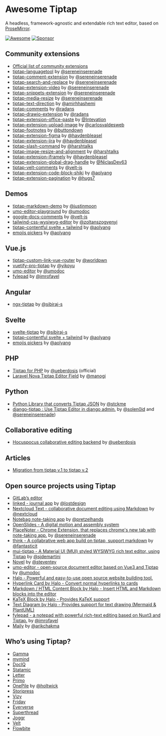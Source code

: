# Awesome Tiptap
A headless, framework-agnostic and extendable rich text editor, based on [ProseMirror](https://github.com/ProseMirror/prosemirror).

[![Awesome](https://awesome.re/badge-flat.svg)](https://awesome.re)
[![Sponsor](https://img.shields.io/static/v1?label=Sponsor&message=%E2%9D%A4&logo=GitHub)](https://github.com/sponsors/ueberdosis)

## Community extensions
- [Official list of community extensions](https://github.com/ueberdosis/tiptap/issues/819)
- [tiptap-languagetool](https://github.com/sereneinserenade/tiptap-languagetool) by [@sereneinserenade](https://github.com/sereneinserenade)
- [tiptap-comment-extension](https://github.com/sereneinserenade/tiptap-comment-extension) by [@sereneinserenade](https://github.com/sereneinserenade)
- [tiptap-search-and-replace](https://github.com/sereneinserenade/tiptap-search-n-replace-demo) by [@sereneinserenade](https://github.com/sereneinserenade)
- [tiptap-extension-video](https://github.com/sereneinserenade/tiptap-extension-video) by [@sereneinserenade](https://github.com/sereneinserenade)
- [tiptap-snippets-extension](https://github.com/sereneinserenade/tiptap-snippets-extension) by [@sereneinserenade](https://github.com/sereneinserenade)
- [tiptap-media-resize](https://github.com/sereneinserenade/tiptap-media-resize) by [@sereneinserenade](https://github.com/sereneinserenade)
- [tiptap-text-direction](https://github.com/amirhhashemi/tiptap-text-direction) by [@amirhhashemi](https://github.com/amirhhashemi)
- [tiptap-comments](https://www.npmjs.com/package/@rcode-link/tiptap-comments) by [@radans](https://github.com/radans)
- [tiptap-drawio-extension](https://github.com/radans/tiptap-drawio-extension) by [@radans](https://github.com/radans)
- [tiptap-extension-office-paste](https://github.com/Intevation/tiptap-extension-office-paste) by [@Intevation](https://github.com/Intevation)
- [tiptap-extension-upload-image](https://github.com/carlosvaldesweb/tiptap-extension-upload-image) by [@carlosvaldesweb](https://github.com/carlosvaldesweb)
- [tiptap-footnotes](https://github.com/buttondown/tiptap-footnotes) by [@buttondown](https://github.com/buttondown)
- [tiptap-extension-figma](https://github.com/haydenbleasel/tiptap-extension-figma) by [@haydenbleasel](https://github.com/haydenbleasel)
- [tiptap-extension-jira](https://github.com/haydenbleasel/tiptap-extension-jira) by [@haydenbleasel](https://github.com/haydenbleasel)
- [tiptap-slash-command](https://github.com/harshtalks/tiptap-plugins/tree/main/packages/slash-tiptap) by [@harshtalks](https://github.com/harshtalks)
- [tiptap-image-resize-and-alignment](https://github.com/harshtalks/tiptap-plugins/tree/main/packages/image-tiptap) by [@harshtalks](https://github.com/harshtalks)
- [tiptap-extension-iframely](https://github.com/haydenbleasel/tiptap-extension-iframely) by [@haydenbleasel](https://github.com/haydenbleasel)
- [tiptap-extension-global-drag-handle](https://github.com/NiclasDev63/tiptap-extension-global-drag-handle) by [@NiclasDev63](https://github.com/NiclasDev63)
- [tiptap-velt-comments](https://www.npmjs.com/package/@veltdev/tiptap-velt-comments) by [@velt-js](https://github.com/velt-js)
- [tiptap-extension-code-block-shiki](https://github.com/aolyang/tiptap-contentful/tree/main/packages/tiptap-extension-code-block-shiki) by [@aolyang](https://github.com/aolyang)
- [tiptap-extension-pagination](https://github.com/hugs7/tiptap-extension-pagination) by [@hugs7](https://github.com/hugs7)

## Demos
- [tiptap-markdown-demo](https://github.com/justinmoon/tiptap-markdown-demo) by [@justinmoon](https://github.com/justinmoon)
- [umo-editor-playground](https://demo.umodoc.com/editor?lang=en-US&theme=light) by [@umodoc](https://github.com/umodoc)
- [google-docs-comments](https://documentation-app-demo.vercel.app) by [@velt-js](https://github.com/velt-js)
- [tailwind-css-wysiwyg-editor](https://flowbite.com/docs/plugins/wysiwyg/) by [@zoltanszogyenyi](https://github.com/zoltanszogyenyi)
- [tiptap-contentful svelte + tailwind](https://github.com/aolyang/tiptap-contentful) by [@aolyang](https://github.com/aolyang)
- [emojis pickers](https://github.com/aolyang/tiptap-contentful/blob/main/example/src/components/toolbars/SelectEmojis.svelte) by [@aolyang](https://github.com/aolyang)

## Vue.js
- [tiptap-custom-link-vue-router](https://github.com/worldpwn/tiptap-custom-link-vue-router) by [@worldpwn](https://github.com/worldpwn)
- [vuetify-pro-tiptap](https://github.com/yikoyu/vuetify-pro-tiptap) by [@yikoyu](https://github.com/yikoyu)
- [umo-editor](https://github.com/umodoc/editor) by [@umodoc](https://github.com/umodoc)
- [fylepad](https://github.com/imrofayel/fylepad) by [@imrofayel](https://github.com/imrofayel/)

## Angular
- [ngx-tiptap](https://github.com/sibiraj-s/ngx-tiptap) by [@sibiraj-s](https://github.com/sibiraj-s)

## Svelte
- [svelte-tiptap](https://github.com/sibiraj-s/svelte-tiptap) by [@sibiraj-s](https://github.com/sibiraj-s)
- [tiptap-contentful svelte + tailwind](https://github.com/aolyang/tiptap-contentful) by [@aolyang](https://github.com/aolyang)
- [emojis pickers](https://github.com/aolyang/tiptap-contentful/blob/main/example/src/components/toolbars/SelectEmojis.svelte) by [@aolyang](https://github.com/aolyang)

## PHP
- [Tiptap for PHP](https://github.com/ueberdosis/tiptap-php) by [@ueberdosis](https://github.com/ueberdosis) (official)
- [Laravel Nova Tiptap Editor Field](https://github.com/manogi/nova-tiptap) by [@manogi](https://github.com/manogi)

## Python
- [Python Library that converts Tiptap JSON](https://github.com/stckme/tiptapy) by [@stckme](https://github.com/stckme)
- [django-tiptap : Use Tiptap Editor in django admin.](github.com/django-tiptap/django_tiptap) by [@solen0id](https://github.com/solen0id) and [@sereneinserenade](https://github.com/sereneinserenade))

## Collaborative editing
- [Hocuspocus collaborative editing backend](https://hocuspocus.dev) by [@ueberdosis](https://github.com/ueberdosis)

## Articles
- [Migration from tiptap v.1 to tiptap v.2](https://dev.to/worldpwn/migration-from-tiptap-v1-to-tiptap-v2-1lh3)

## Open source projects using Tiptap
- [GitLab’s editor](https://gitlab.com/gitlab-org/gitlab/-/tree/master/app/assets/javascripts/content_editor)
- [linked - journal app](https://github.com/lostdesign/linked) by [@lostdesign](https://github.com/lostdesign)
- [Nextcloud Text - collaborative document editing using Markdown](https://github.com/nextcloud/text) by [@nextcloud](https://github.com/nextcloud)
- [Notebag note-taking app](https://github.com/pretzelhands/notebag) by [@pretzelhands](https://github.com/pretzelhands)
- [OpenSlides - A digital motion and assembly system](https://github.com/OpenSlides/OpenSlides)
- [PlaceNoter - Chrome Extension, that replaces chrome's new tab with note-taking app.](https://github.com/sereneinserenade/placenoter/) by [@sereneinserenade](https://github.com/sereneinserenade)
- [think - A collabrative web app build on tiptap, support markdown](https://github.com/fantasticit/think) by [@fantasticit](https://github.com/fantasticit)
- [mui-tiptap - A Material UI (MUI) styled WYSIWYG rich text editor, using Tiptap](https://github.com/sjdemartini/mui-tiptap) by [@sjdemartini](https://github.com/sjdemartini)
- [Novel](https://novel.sh/) by [@steventey](https://github.com/steven-tey)
- [umo-editor - open-source document editor based on Vue3 and Tiptap](https://github.com/umodoc/editor) by [@umodoc](https://github.com/umodoc)
- [Halo - Powerful and easy-to-use open source website building tool.](https://github.com/halo-dev/halo)
- [Hyperlink Card by Halo - Convert normal hyperlinks to cards](https://github.com/halo-sigs/plugin-editor-hyperlink-card)
- [Markdown / HTML Content Block by Halo - Insert HTML and Markdown blocks into the editor](https://github.com/halo-sigs/plugin-hybrid-edit-block)
- [KaTeX Block by Halo - Provides KaTeX support](https://github.com/halo-sigs/plugin-katex)
- [Text Diagram by Halo - Provides support for text drawing (Mermaid & PlantUML)](https://github.com/halo-sigs/plugin-text-diagram)
- [fylepad - a notepad with powerful rich-text editing based on Nuxt3 and Tiptap.](https://github.com/imrofayel/fylepad) by [@imrofayel](https://github.com/imrofayel/)
- [Maily](https://maily.to/) by [@arikchakma](https://github.com/arikchakma)

## Who’s using Tiptap?
- [Gamma](https://gamma.app/#recent)
- [mymind](https://mymind.com)
- [DocIQ](https://www.dociq.io)
- [Statamic](https://statamic.com)
- [Letter](https://letter.so)
- [Primo](https://primo.so)
- [OnePile](https://onepile.app) by [@holtwick](https://github.com/holtwick)
- [Storipress](https://storipress.com)
- [Vizy](https://verbb.io/craft-plugins/vizy/features)
- [Friday](https://friday.app)
- [Eververse](https://www.eververse.ai/)
- [Superthread](https://www.superthread.com)
- [Joggr](https://joggr.io)
- [Velt](https://velt.dev)
- [Flowbite](https://flowbite.com)

